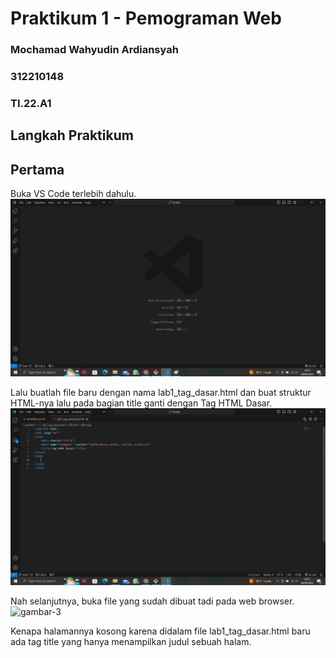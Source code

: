 # Praktikum 1 - Pemograman Web
### Mochamad Wahyudin Ardiansyah
### 312210148
### TI.22.A1

## Langkah Praktikum 
## Pertama
Buka VS Code terlebih dahulu.
![gambar-1][def-1]

[def-1]: /image/ss1.png

Lalu buatlah file baru dengan nama lab1_tag_dasar.html dan buat struktur HTML-nya lalu pada bagian title ganti dengan Tag HTML Dasar.
![gambar-2][def-2]

[def-2]: /image/ss2.png

Nah selanjutnya, buka file yang sudah dibuat tadi pada web browser.
![gambar-3][def-3]

[def-3]: /image/ss3/png
Kenapa halamannya kosong karena didalam file lab1_tag_dasar.html baru ada tag title yang hanya menampilkan judul sebuah halam. 